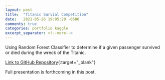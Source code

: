 ```yaml
---
layout: post
title:  "Titanic Survial Competition"
date:   2021-05-26 19:05:20 -0500
comments: true
categories: portfolio kaggle
excerpt_separator: <!--more-->
---
```


Using Random Forest Classifier to determine if a given passenger survived or died during the wreck of the Titanic.
<!--more-->
[Link to GitHub Repository](https://github.com/hanleye29/Kaggle_Titanic){:target="_blank"}

Full presentation is forthcoming in this post.
